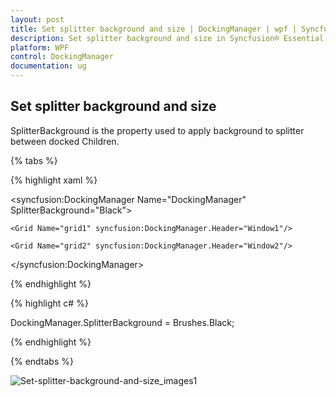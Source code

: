 ```yaml
---
layout: post
title: Set splitter background and size | DockingManager | wpf | Syncfusion®
description: Set splitter background and size in Syncfusion® Essential Studio® WPF DockingManager control, its elements and more.
platform: WPF
control: DockingManager
documentation: ug
---
```


## Set splitter background and size

SplitterBackground is the property used to apply background to splitter between docked Children.

{% tabs %}

{% highlight xaml %}

<syncfusion:DockingManager Name="DockingManager" SplitterBackground="Black">    

	<Grid Name="grid1" syncfusion:DockingManager.Header="Window1"/>    

	<Grid Name="grid2" syncfusion:DockingManager.Header="Window2"/>

</syncfusion:DockingManager>

{% endhighlight  %}

{% highlight c# %}

DockingManager.SplitterBackground = Brushes.Black;

{% endhighlight  %}

{% endtabs %}


![Set-splitter-background-and-size_images1](Set-splitter-background-and-size_images/Set-splitter-background-and-size_img1.jpeg)



